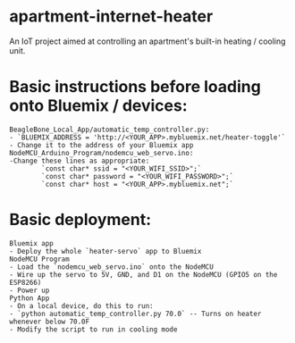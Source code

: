 # apartment-internet-heater
An IoT project aimed at controlling an apartment's built-in heating / cooling unit.

# Basic instructions before loading onto Bluemix / devices:
	BeagleBone_Local_App/automatic_temp_controller.py:
	- `BLUEMIX_ADDRESS = 'http://<YOUR_APP>.mybluemix.net/heater-toggle'`
	- Change it to the address of your Bluemix app
	NodeMCU_Arduino_Program/nodemcu_web_servo.ino:
	-Change these lines as appropriate:
			`const char* ssid = "<YOUR_WIFI_SSID>";`
			`const char* password = "<YOUR_WIFI_PASSWORD>";`
			`const char* host = "<YOUR_APP>.mybluemix.net";`

# Basic deployment:
	Bluemix app
	- Deploy the whole `heater-servo` app to Bluemix
	NodeMCU Program
	- Load the `nodemcu_web_servo.ino` onto the NodeMCU
	- Wire up the servo to 5V, GND, and D1 on the NodeMCU (GPIO5 on the ESP8266)
	- Power up
	Python App
	- On a local device, do this to run:
	- `python automatic_temp_controller.py 70.0` -- Turns on heater whenever below 70.0F
	- Modify the script to run in cooling mode
